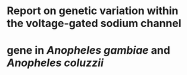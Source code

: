 # Report on genetic variation within the voltage-gated sodium channel
# gene in *Anopheles gambiae* and *Anopheles coluzzii*



